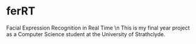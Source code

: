 # ferRT
Facial Expression Recognition in Real Time \n
This is my final year project as a Computer Science student at the University of Strathclyde.
